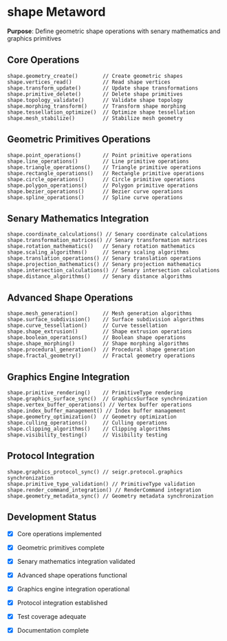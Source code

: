 # shape Metaword

**Purpose**: Define geometric shape operations with senary mathematics and graphics primitives

## Core Operations

```hyphos
shape.geometry_create()        // Create geometric shapes
shape.vertices_read()          // Read shape vertices
shape.transform_update()       // Update shape transformations
shape.primitive_delete()       // Delete shape primitives
shape.topology_validate()      // Validate shape topology
shape.morphing_transform()     // Transform shape morphing
shape.tessellation_optimize()  // Optimize shape tessellation
shape.mesh_stabilize()         // Stabilize mesh geometry
```

## Geometric Primitives Operations

```hyphos
shape.point_operations()       // Point primitive operations
shape.line_operations()        // Line primitive operations
shape.triangle_operations()    // Triangle primitive operations
shape.rectangle_operations()   // Rectangle primitive operations
shape.circle_operations()      // Circle primitive operations
shape.polygon_operations()     // Polygon primitive operations
shape.bezier_operations()      // Bezier curve operations
shape.spline_operations()      // Spline curve operations
```

## Senary Mathematics Integration

```hyphos
shape.coordinate_calculations() // Senary coordinate calculations
shape.transformation_matrices() // Senary transformation matrices
shape.rotation_mathematics()   // Senary rotation mathematics
shape.scaling_algorithms()     // Senary scaling algorithms
shape.translation_operations() // Senary translation operations
shape.projection_mathematics() // Senary projection mathematics
shape.intersection_calculations() // Senary intersection calculations
shape.distance_algorithms()    // Senary distance algorithms
```

## Advanced Shape Operations

```hyphos
shape.mesh_generation()        // Mesh generation algorithms
shape.surface_subdivision()    // Surface subdivision algorithms
shape.curve_tessellation()     // Curve tessellation
shape.shape_extrusion()        // Shape extrusion operations
shape.boolean_operations()     // Boolean shape operations
shape.shape_morphing()         // Shape morphing algorithms
shape.procedural_generation()  // Procedural shape generation
shape.fractal_geometry()       // Fractal geometry operations
```

## Graphics Engine Integration

```hyphos
shape.primitive_rendering()    // PrimitiveType rendering
shape.graphics_surface_sync()  // GraphicsSurface synchronization
shape.vertex_buffer_operations() // Vertex buffer operations
shape.index_buffer_management() // Index buffer management
shape.geometry_optimization()  // Geometry optimization
shape.culling_operations()     // Culling operations
shape.clipping_algorithms()    // Clipping algorithms
shape.visibility_testing()     // Visibility testing
```

## Protocol Integration

```hyphos
shape.graphics_protocol_sync() // seigr.protocol.graphics synchronization
shape.primitive_type_validation() // PrimitiveType validation
shape.render_command_integration() // RenderCommand integration
shape.geometry_metadata_sync() // Geometry metadata synchronization
```

## Development Status

- [x] Core operations implemented
- [x] Geometric primitives complete
- [x] Senary mathematics integration validated
- [x] Advanced shape operations functional
- [x] Graphics engine integration operational
- [x] Protocol integration established
- [x] Test coverage adequate
- [x] Documentation complete

